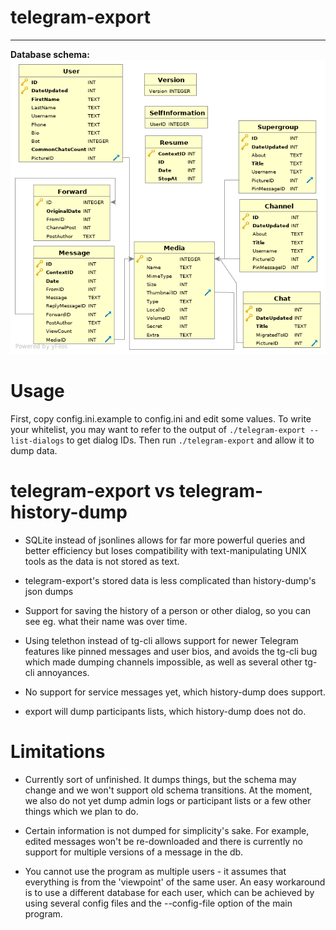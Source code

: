 # telegram-export
---------------

**Database schema:**
![Schema image](/schema.png)

# Usage

First, copy config.ini.example to config.ini and edit some values. To write your whitelist, you may want to refer to the output of `./telegram-export --list-dialogs` to get dialog IDs. Then run `./telegram-export` and allow it to dump data.

# telegram-export vs telegram-history-dump

 - SQLite instead of jsonlines allows for far more powerful queries and better efficiency but loses compatibility with text-manipulating UNIX tools as the data is not stored as text.

 - telegram-export's stored data is less complicated than history-dump's json dumps

 - Support for saving the history of a person or other dialog, so you can see eg. what their name was over time.

 - Using telethon instead of tg-cli allows support for newer Telegram features like pinned messages and user bios, and avoids the tg-cli bug which made dumping channels impossible, as well as several other tg-cli annoyances.

 - No support for service messages yet, which history-dump does support.

 - export will dump participants lists, which history-dump does not do.

# Limitations

 - Currently sort of unfinished. It dumps things, but the schema may change and we won't support old schema transitions. At the moment, we also do not yet dump admin logs or participant lists or a few other things which we plan to do.

 - Certain information is not dumped for simplicity's sake. For example, edited messages won't be re-downloaded and there is currently no support for multiple versions of a message in the db.

 - You cannot use the program as multiple users - it assumes that everything is from the 'viewpoint' of the same user. An easy workaround is to use a different database for each user, which can be achieved by using several config files and the --config-file option of the main program.
